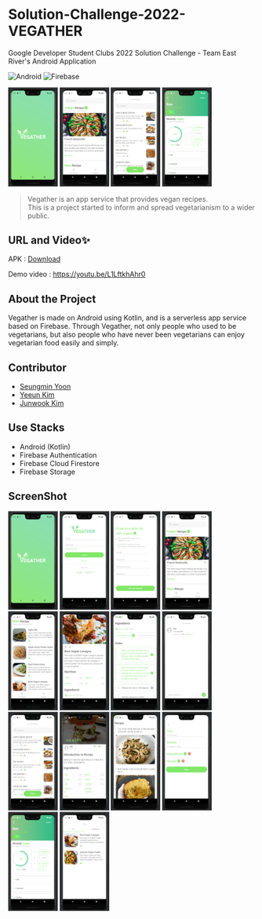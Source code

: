 # Solution-Challenge-2022-VEGATHER
Google Developer Student Clubs 2022 Solution Challenge - Team East River's Android Application

![Android](https://img.shields.io/badge/Kotlin-Android-success?logo=Android)
![Firebase](https://img.shields.io/badge/with-Firebase-yellow?logo=Firebase)


<img src="https://github.com/DSCHUFS/Solution-Challenge-2022-VEGATHER-App/blob/master/app/src/main/res/screenshots/splash.png?raw=true" width="20%">
<img src="https://github.com/DSCHUFS/Solution-Challenge-2022-VEGATHER-App/blob/master/app/src/main/res/screenshots/main.png?raw=true" width="20%">
<img src="https://github.com/DSCHUFS/Solution-Challenge-2022-VEGATHER-App/blob/master/app/src/main/res/screenshots/commain.png?raw=true" width="20%">
<img src="https://github.com/DSCHUFS/Solution-Challenge-2022-VEGATHER-App/blob/master/app/src/main/res/screenshots/mypage1.png?raw=true" width="20%">


> Vegather is an app service that provides vegan recipes. \
> This is a project started to inform and spread vegetarianism to a wider public.



## URL and Video✨

APK : [Download](https://github.com/DSCHUFS/Solution-Challenge-2022-VEGATHER-App/raw/master/app/release/app-release.apk)

Demo video : https://youtu.be/L1LftkhAhr0



## About the Project
Vegather is made on Android using Kotlin, and is a serverless app service based on Firebase. Through Vegather, not only people who used to be vegetarians, but also people who have never been vegetarians can enjoy vegetarian food easily and simply.



## Contributor
- [Seungmin Yoon](https://github.com/Yoon-Min)
- [Yeeun Kim](https://github.com/Yeeunbb)
- [Junwook Kim](https://github.com/JunWookKim)



## Use Stacks
- Android (Kotlin)
- Firebase Authentication
- Firebase Cloud Firestore
- Firebase Storage



## ScreenShot
<img src="https://github.com/DSCHUFS/Solution-Challenge-2022-VEGATHER-App/blob/master/app/src/main/res/screenshots/splash.png?raw=true" width="20%">
<img src="https://github.com/DSCHUFS/Solution-Challenge-2022-VEGATHER-App/blob/master/app/src/main/res/screenshots/login.png?raw=true" width="20%">
<img src="https://github.com/DSCHUFS/Solution-Challenge-2022-VEGATHER-App/blob/master/app/src/main/res/screenshots/join.png?raw=true" width="20%">
<img src="https://github.com/DSCHUFS/Solution-Challenge-2022-VEGATHER-App/blob/master/app/src/main/res/screenshots/main.png?raw=true" width="20%">
<img src="https://github.com/DSCHUFS/Solution-Challenge-2022-VEGATHER-App/blob/master/app/src/main/res/screenshots/morerecipe.png?raw=true" width="20%">
<img src="https://github.com/DSCHUFS/Solution-Challenge-2022-VEGATHER-App/blob/master/app/src/main/res/screenshots/maindetail1.png?raw=true" width="20%">
<img src="https://github.com/DSCHUFS/Solution-Challenge-2022-VEGATHER-App/blob/master/app/src/main/res/screenshots/maindetail2.png?raw=true" width="20%">
<img src="https://github.com/DSCHUFS/Solution-Challenge-2022-VEGATHER-App/blob/master/app/src/main/res/screenshots/comment.png?raw=true" width="20%">
<img src="https://github.com/DSCHUFS/Solution-Challenge-2022-VEGATHER-App/blob/master/app/src/main/res/screenshots/commain.png?raw=true" width="20%">
<img src="https://github.com/DSCHUFS/Solution-Challenge-2022-VEGATHER-App/blob/master/app/src/main/res/screenshots/comdetail1.png?raw=true" width="20%">
<img src="https://github.com/DSCHUFS/Solution-Challenge-2022-VEGATHER-App/blob/master/app/src/main/res/screenshots/comdetail2.png?raw=true" width="20%">
<img src="https://github.com/DSCHUFS/Solution-Challenge-2022-VEGATHER-App/blob/master/app/src/main/res/screenshots/comwrite.png?raw=true" width="20%">
<img src="https://github.com/DSCHUFS/Solution-Challenge-2022-VEGATHER-App/blob/master/app/src/main/res/screenshots/mypage1.png?raw=true" width="20%">
<img src="https://github.com/DSCHUFS/Solution-Challenge-2022-VEGATHER-App/blob/master/app/src/main/res/screenshots/mypage2.png?raw=true" width="20%">

